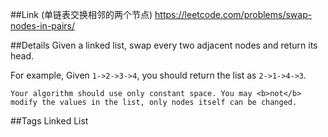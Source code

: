 ##Link (单链表交换相邻的两个节点)
https://leetcode.com/problems/swap-nodes-in-pairs/

##Details
Given a linked list, swap every two adjacent nodes and return its head.

For example,
    Given <code>1->2->3->4</code>, you should return the list as <code>2->1->4->3</code>.

    Your algorithm should use only constant space. You may <b>not</b> modify the values in the list, only nodes itself can be changed.

##Tags
Linked List
